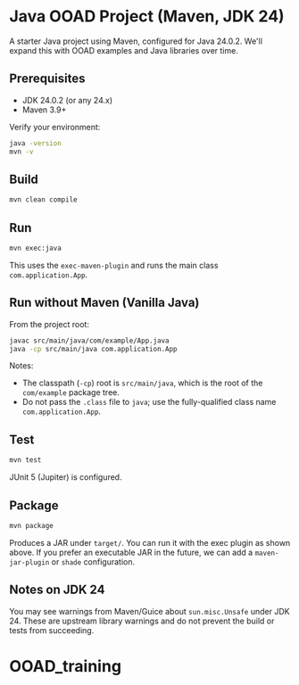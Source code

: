 # Java OOAD Project (Maven, JDK 24)

A starter Java project using Maven, configured for Java 24.0.2. We'll expand this with OOAD examples and Java libraries over time.

## Prerequisites
- JDK 24.0.2 (or any 24.x)
- Maven 3.9+

Verify your environment:

```bash
java -version
mvn -v
```

## Build
```bash
mvn clean compile
```

## Run
```bash
mvn exec:java
```
This uses the `exec-maven-plugin` and runs the main class `com.application.App`.

## Run without Maven (Vanilla Java)
From the project root:

```bash
javac src/main/java/com/example/App.java
java -cp src/main/java com.application.App
```
Notes:
- The classpath (`-cp`) root is `src/main/java`, which is the root of the `com/example` package tree.
- Do not pass the `.class` file to `java`; use the fully-qualified class name `com.application.App`.

## Test
```bash
mvn test
```
JUnit 5 (Jupiter) is configured.

## Package
```bash
mvn package
```
Produces a JAR under `target/`. You can run it with the exec plugin as shown above. If you prefer an executable JAR in the future, we can add a `maven-jar-plugin` or `shade` configuration.

## Notes on JDK 24
You may see warnings from Maven/Guice about `sun.misc.Unsafe` under JDK 24. These are upstream library warnings and do not prevent the build or tests from succeeding.
# OOAD_training
